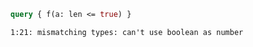 ```graphql
query { f(a: len <= true) }
```

```
1:21: mismatching types: can't use boolean as number
```